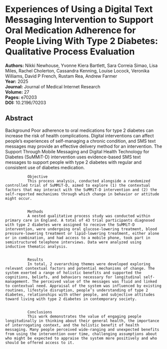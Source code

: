 # Experiences of Using a Digital Text Messaging Intervention to Support Oral Medication Adherence for People Living With Type 2 Diabetes: Qualitative Process Evaluation

**Authors:** Nikki Newhouse, Yvonne Kiera Bartlett, Sara Correia Simao, Lisa Miles, Rachel Cholerton, Cassandra Kenning, Louise Locock, Veronika Williams, David P French, Rustam Rea, Andrew Farmer  
**Year:** 2025  
**Journal:** Journal of Medical Internet Research  
**Volume:** 27  
**Pages:** e70203  
**DOI:** 10.2196/70203  

## Abstract
Background
              Poor adherence to oral medications for type 2 diabetes can increase the risk of health complications. Digital interventions can affect people’s experiences of self-managing a chronic condition, and SMS text messages may provide an effective delivery method for an intervention. The Support Through Mobile Messaging and Digital Health Technology for Diabetes (SuMMiT-D) intervention uses evidence-based SMS text messages to support people with type 2 diabetes with regular and consistent use of diabetes medication.
            
            
              Objective
              This process analysis, conducted alongside a randomized controlled trial of SuMMiT-D, aimed to explore (1) the contextual factors that may interact with the SuMMiT-D intervention and (2) the self-reported mechanisms through which change in behavior or attitude might occur.
            
            
              Methods
              A nested qualitative process study was conducted within primary care in England. A total of 43 trial participants diagnosed with type 2 diabetes were assigned to receive the SuMMiT-D intervention, were undergoing oral glucose-lowering treatment, blood pressure-lowering treatment or lipid-lowering treatment, either alone or in combination, and had access to a mobile phone, took part in semistructured telephone interviews. Data were analyzed using inductive thematic analysis.
            
            
              Results
              In total, 2 overarching themes were developed exploring relevant contextual factors and potential mechanisms of change. The system exerted a range of holistic benefits and supported the cognitions, beliefs, and behaviors necessary for longitudinal self-management. The perceived value of the messages was fluid and linked to contextual need. Appraisal of the system was influenced by existing routines, lifestyle disruption, people’s understanding of type 2 diabetes, relationships with other people, and subjective attitudes toward living with type 2 diabetes in contemporary society.
            
            
              Conclusions
              This work demonstrates the value of engaging people longitudinally in thinking about their general health, the importance of interrogating context, and the holistic benefit of health messaging. Many people perceived wide-ranging and unexpected benefits from using the intervention over time, challenging assumptions about who might be expected to appraise the system more positively and who should be offered access to it.

